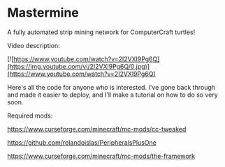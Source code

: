 # Mastermine
A fully automated strip mining network for ComputerCraft turtles!

Video description:

[![https://www.youtube.com/watch?v=2I2VXl9Pg6Q](https://img.youtube.com/vi/2I2VXl9Pg6Q/0.jpg)](https://www.youtube.com/watch?v=2I2VXl9Pg6Q)

Here's all the code for anyone who is interested. I've gone back through and made it easier to deploy, and I'll make a tutorial on how to do so very soon.

Required mods:

https://www.curseforge.com/minecraft/mc-mods/cc-tweaked

https://github.com/rolandoislas/PeripheralsPlusOne

https://www.curseforge.com/minecraft/mc-mods/the-framework
